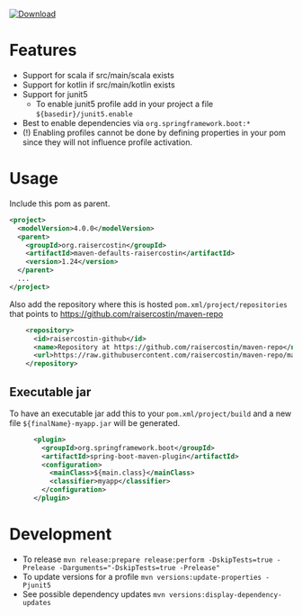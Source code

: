 [![Download](https://img.shields.io/maven-metadata/v?metadataUrl=https%3A%2F%2Fraw.githubusercontent.com%2Fraisercostin%2Fmaven-repo%2Fmaster%2Forg%2Fraisercostin%2Fmaven-defaults-raisercostin%2Fmaven-metadata.xml)](https://raw.githubusercontent.com/raisercostin/maven-repo/master/org/raisercostin/maven-defaults-raisercostin/maven-metadata.xml)

# Features
- Support for scala if src/main/scala exists
- Support for kotlin if src/main/kotlin exists
- Support for junit5
  - To enable junit5 profile add in your project a file `${basedir}/junit5.enable`
- Best to enable dependencies via `org.springframework.boot:*`
- (!) Enabling profiles cannot be done by defining properties in your pom since they will not influence profile activation.

# Usage

Include this pom as parent.

```xml
<project>
  <modelVersion>4.0.0</modelVersion>
  <parent>
    <groupId>org.raisercostin</groupId>
    <artifactId>maven-defaults-raisercostin</artifactId>
    <version>1.24</version>
  </parent>
  ...
</project>
``` 

Also add the repository where this is hosted `pom.xml/project/repositories` that points to https://github.com/raisercostin/maven-repo
```xml
    <repository>
      <id>raisercostin-github</id>
      <name>Repository at https://github.com/raisercostin/maven-repo</name>
      <url>https://raw.githubusercontent.com/raisercostin/maven-repo/master/</url>
    </repository>
```

## Executable jar
To have an executable jar add this to your `pom.xml/project/build` and a new file `${finalName}-myapp.jar` will be generated.
```xml
      <plugin>
        <groupId>org.springframework.boot</groupId>
        <artifactId>spring-boot-maven-plugin</artifactId>
        <configuration>
          <mainClass>${main.class}</mainClass>
          <classifier>myapp</classifier>
        </configuration>
      </plugin>
```

# Development
- To release
  `mvn release:prepare release:perform -DskipTests=true -Prelease -Darguments="-DskipTests=true -Prelease"` 
- To update versions for a profile
  `mvn versions:update-properties -Pjunit5`
- See possible dependency updates
  `mvn versions:display-dependency-updates`
